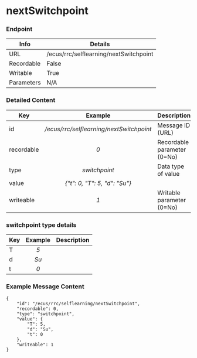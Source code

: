 # nextSwitchpoint



### Endpoint

| Info  | Details |
| ------------- | ------------- |
| URL   | /ecus/rrc/selflearning/nextSwitchpoint   |
| Recordable   | False   |
| Writable   | True   |
| Parameters  | N/A |

### Detailed Content

|  Key  | Example | Description |
| ------------- | :------: | ------------------------------ |
|  id | _/ecus/rrc/selflearning/nextSwitchpoint_ | Message ID (URL) |
|  recordable | _0_ | Recordable parameter (0=No) |
|  type | _switchpoint_ | Data type of value |
|  value | _{"t": 0, "T": 5, "d": "Su"}_ |  |
|  writeable | _1_ | Writable parameter (0=No) |


### switchpoint type details 

|  Key  | Example | Description |
| ------------- | :------: | ------------------------------ |
|  T | _5_ |  |
|  d | _Su_ |  |
|  t | _0_ |  |


### Example Message Content
```
{
    "id": "/ecus/rrc/selflearning/nextSwitchpoint",
    "recordable": 0,
    "type": "switchpoint",
    "value": {
        "T": 5,
        "d": "Su",
        "t": 0
    },
    "writeable": 1
}
```
